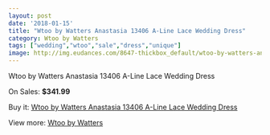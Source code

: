 ```yaml
---
layout: post
date: '2018-01-15'
title: "Wtoo by Watters Anastasia 13406 A-Line Lace Wedding Dress"
category: Wtoo by Watters
tags: ["wedding","wtoo","sale","dress","unique"]
image: http://img.eudances.com/8647-thickbox_default/wtoo-by-watters-anastasia-13406-a-line-lace-wedding-dress.jpg
---
```

Wtoo by Watters Anastasia 13406 A-Line Lace Wedding Dress

On Sales: **$341.99**
<a href="https://www.eudances.com/en/wtoo-by-watters/2928-wtoo-by-watters-anastasia-13406-a-line-lace-wedding-dress.html"><amp-img layout="responsive" width="600" height="600" src="//img.eudances.com/8647-thickbox_default/wtoo-by-watters-anastasia-13406-a-line-lace-wedding-dress.jpg" alt="Wtoo by Watters Anastasia 13406 A-Line Lace Wedding Dress 0" /></a>
<a href="https://www.eudances.com/en/wtoo-by-watters/2928-wtoo-by-watters-anastasia-13406-a-line-lace-wedding-dress.html"><amp-img layout="responsive" width="600" height="600" src="//img.eudances.com/8650-thickbox_default/wtoo-by-watters-anastasia-13406-a-line-lace-wedding-dress.jpg" alt="Wtoo by Watters Anastasia 13406 A-Line Lace Wedding Dress 1" /></a>
<a href="https://www.eudances.com/en/wtoo-by-watters/2928-wtoo-by-watters-anastasia-13406-a-line-lace-wedding-dress.html"><amp-img layout="responsive" width="600" height="600" src="//img.eudances.com/8649-thickbox_default/wtoo-by-watters-anastasia-13406-a-line-lace-wedding-dress.jpg" alt="Wtoo by Watters Anastasia 13406 A-Line Lace Wedding Dress 2" /></a>
<a href="https://www.eudances.com/en/wtoo-by-watters/2928-wtoo-by-watters-anastasia-13406-a-line-lace-wedding-dress.html"><amp-img layout="responsive" width="600" height="600" src="//img.eudances.com/8648-thickbox_default/wtoo-by-watters-anastasia-13406-a-line-lace-wedding-dress.jpg" alt="Wtoo by Watters Anastasia 13406 A-Line Lace Wedding Dress 3" /></a>

Buy it: [Wtoo by Watters Anastasia 13406 A-Line Lace Wedding Dress](https://www.eudances.com/en/wtoo-by-watters/2928-wtoo-by-watters-anastasia-13406-a-line-lace-wedding-dress.html "Wtoo by Watters Anastasia 13406 A-Line Lace Wedding Dress")

View more: [Wtoo by Watters](https://www.eudances.com/en/49-wtoo-by-watters "Wtoo by Watters")